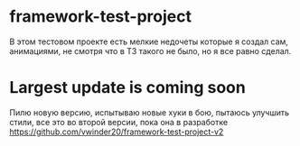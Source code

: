 # framework-test-project

В этом тестовом проекте есть мелкие недочеты которые я создал сам, анимациями, не смотря что в ТЗ такого не было, но я все равно сделал.

# Largest update is coming soon
Пилю новую версию, испытываю новые хуки в бою, пытаюсь улучшить стили, все это во второй версии, пока она в разработке
https://github.com/vwinder20/framework-test-project-v2
